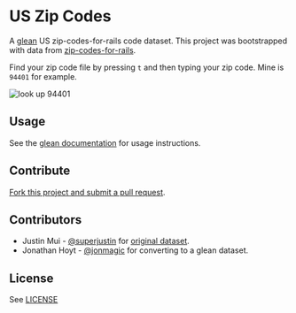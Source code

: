 # US Zip Codes

A [glean](https://github.com/glean/glean) US zip-codes-for-rails code dataset. This project was bootstrapped with data from [zip-codes-for-rails](https://github.com/superjustin/zip-codes-for-rails).

Find your zip code file by pressing `t` and then typing your zip code. Mine is `94401` for example.

![look up 94401](http://cl.ly/image/2M2R3Z3W2n1C/File%20Finder.jpg)

## Usage

See the [glean documentation](https://github.com/glean/glean#command-line) for usage instructions.

## Contribute

[Fork this project and submit a pull request](http://guides.github.com/overviews/forking/).

## Contributors

* Justin Mui - [@superjustin](https://github.com/superjustin) for [original dataset](https://github.com/superjustin/zip-codes-for-rails).
* Jonathan Hoyt - [@jonmagic](https://github.com/jonmagic) for converting to a glean dataset.

## License

See [LICENSE](https://github.com/jonmagic/us-zip-codes/blob/master/LICENSE)
